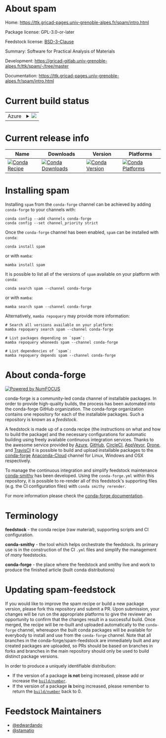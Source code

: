 About spam
==========

Home: https://ttk.gricad-pages.univ-grenoble-alpes.fr/spam/intro.html

Package license: GPL-3.0-or-later

Feedstock license: [BSD-3-Clause](https://github.com/conda-forge/spam-feedstock/blob/main/LICENSE.txt)

Summary: Software for Practical Analysis of Materials

Development: https://gricad-gitlab.univ-grenoble-alpes.fr/ttk/spam/-/tree/master

Documentation: https://ttk.gricad-pages.univ-grenoble-alpes.fr/spam/intro.html

Current build status
====================


<table>
    
  <tr>
    <td>Azure</td>
    <td>
      <details>
        <summary>
          <a href="https://dev.azure.com/conda-forge/feedstock-builds/_build/latest?definitionId=15733&branchName=main">
            <img src="https://dev.azure.com/conda-forge/feedstock-builds/_apis/build/status/spam-feedstock?branchName=main">
          </a>
        </summary>
        <table>
          <thead><tr><th>Variant</th><th>Status</th></tr></thead>
          <tbody><tr>
              <td>linux_64_numpy1.20python3.8.____cpythonr_base4.1</td>
              <td>
                <a href="https://dev.azure.com/conda-forge/feedstock-builds/_build/latest?definitionId=15733&branchName=main">
                  <img src="https://dev.azure.com/conda-forge/feedstock-builds/_apis/build/status/spam-feedstock?branchName=main&jobName=linux&configuration=linux%20linux_64_numpy1.20python3.8.____cpythonr_base4.1" alt="variant">
                </a>
              </td>
            </tr><tr>
              <td>linux_64_numpy1.20python3.8.____cpythonr_base4.2</td>
              <td>
                <a href="https://dev.azure.com/conda-forge/feedstock-builds/_build/latest?definitionId=15733&branchName=main">
                  <img src="https://dev.azure.com/conda-forge/feedstock-builds/_apis/build/status/spam-feedstock?branchName=main&jobName=linux&configuration=linux%20linux_64_numpy1.20python3.8.____cpythonr_base4.2" alt="variant">
                </a>
              </td>
            </tr><tr>
              <td>linux_64_numpy1.20python3.9.____cpythonr_base4.1</td>
              <td>
                <a href="https://dev.azure.com/conda-forge/feedstock-builds/_build/latest?definitionId=15733&branchName=main">
                  <img src="https://dev.azure.com/conda-forge/feedstock-builds/_apis/build/status/spam-feedstock?branchName=main&jobName=linux&configuration=linux%20linux_64_numpy1.20python3.9.____cpythonr_base4.1" alt="variant">
                </a>
              </td>
            </tr><tr>
              <td>linux_64_numpy1.20python3.9.____cpythonr_base4.2</td>
              <td>
                <a href="https://dev.azure.com/conda-forge/feedstock-builds/_build/latest?definitionId=15733&branchName=main">
                  <img src="https://dev.azure.com/conda-forge/feedstock-builds/_apis/build/status/spam-feedstock?branchName=main&jobName=linux&configuration=linux%20linux_64_numpy1.20python3.9.____cpythonr_base4.2" alt="variant">
                </a>
              </td>
            </tr><tr>
              <td>linux_64_numpy1.21python3.10.____cpythonr_base4.1</td>
              <td>
                <a href="https://dev.azure.com/conda-forge/feedstock-builds/_build/latest?definitionId=15733&branchName=main">
                  <img src="https://dev.azure.com/conda-forge/feedstock-builds/_apis/build/status/spam-feedstock?branchName=main&jobName=linux&configuration=linux%20linux_64_numpy1.21python3.10.____cpythonr_base4.1" alt="variant">
                </a>
              </td>
            </tr><tr>
              <td>linux_64_numpy1.21python3.10.____cpythonr_base4.2</td>
              <td>
                <a href="https://dev.azure.com/conda-forge/feedstock-builds/_build/latest?definitionId=15733&branchName=main">
                  <img src="https://dev.azure.com/conda-forge/feedstock-builds/_apis/build/status/spam-feedstock?branchName=main&jobName=linux&configuration=linux%20linux_64_numpy1.21python3.10.____cpythonr_base4.2" alt="variant">
                </a>
              </td>
            </tr><tr>
              <td>linux_64_numpy1.23python3.11.____cpythonr_base4.1</td>
              <td>
                <a href="https://dev.azure.com/conda-forge/feedstock-builds/_build/latest?definitionId=15733&branchName=main">
                  <img src="https://dev.azure.com/conda-forge/feedstock-builds/_apis/build/status/spam-feedstock?branchName=main&jobName=linux&configuration=linux%20linux_64_numpy1.23python3.11.____cpythonr_base4.1" alt="variant">
                </a>
              </td>
            </tr><tr>
              <td>linux_64_numpy1.23python3.11.____cpythonr_base4.2</td>
              <td>
                <a href="https://dev.azure.com/conda-forge/feedstock-builds/_build/latest?definitionId=15733&branchName=main">
                  <img src="https://dev.azure.com/conda-forge/feedstock-builds/_apis/build/status/spam-feedstock?branchName=main&jobName=linux&configuration=linux%20linux_64_numpy1.23python3.11.____cpythonr_base4.2" alt="variant">
                </a>
              </td>
            </tr><tr>
              <td>osx_64_numpy1.20python3.8.____cpythonr_base4.1</td>
              <td>
                <a href="https://dev.azure.com/conda-forge/feedstock-builds/_build/latest?definitionId=15733&branchName=main">
                  <img src="https://dev.azure.com/conda-forge/feedstock-builds/_apis/build/status/spam-feedstock?branchName=main&jobName=osx&configuration=osx%20osx_64_numpy1.20python3.8.____cpythonr_base4.1" alt="variant">
                </a>
              </td>
            </tr><tr>
              <td>osx_64_numpy1.20python3.8.____cpythonr_base4.2</td>
              <td>
                <a href="https://dev.azure.com/conda-forge/feedstock-builds/_build/latest?definitionId=15733&branchName=main">
                  <img src="https://dev.azure.com/conda-forge/feedstock-builds/_apis/build/status/spam-feedstock?branchName=main&jobName=osx&configuration=osx%20osx_64_numpy1.20python3.8.____cpythonr_base4.2" alt="variant">
                </a>
              </td>
            </tr><tr>
              <td>osx_64_numpy1.20python3.9.____cpythonr_base4.1</td>
              <td>
                <a href="https://dev.azure.com/conda-forge/feedstock-builds/_build/latest?definitionId=15733&branchName=main">
                  <img src="https://dev.azure.com/conda-forge/feedstock-builds/_apis/build/status/spam-feedstock?branchName=main&jobName=osx&configuration=osx%20osx_64_numpy1.20python3.9.____cpythonr_base4.1" alt="variant">
                </a>
              </td>
            </tr><tr>
              <td>osx_64_numpy1.20python3.9.____cpythonr_base4.2</td>
              <td>
                <a href="https://dev.azure.com/conda-forge/feedstock-builds/_build/latest?definitionId=15733&branchName=main">
                  <img src="https://dev.azure.com/conda-forge/feedstock-builds/_apis/build/status/spam-feedstock?branchName=main&jobName=osx&configuration=osx%20osx_64_numpy1.20python3.9.____cpythonr_base4.2" alt="variant">
                </a>
              </td>
            </tr><tr>
              <td>osx_64_numpy1.21python3.10.____cpythonr_base4.1</td>
              <td>
                <a href="https://dev.azure.com/conda-forge/feedstock-builds/_build/latest?definitionId=15733&branchName=main">
                  <img src="https://dev.azure.com/conda-forge/feedstock-builds/_apis/build/status/spam-feedstock?branchName=main&jobName=osx&configuration=osx%20osx_64_numpy1.21python3.10.____cpythonr_base4.1" alt="variant">
                </a>
              </td>
            </tr><tr>
              <td>osx_64_numpy1.21python3.10.____cpythonr_base4.2</td>
              <td>
                <a href="https://dev.azure.com/conda-forge/feedstock-builds/_build/latest?definitionId=15733&branchName=main">
                  <img src="https://dev.azure.com/conda-forge/feedstock-builds/_apis/build/status/spam-feedstock?branchName=main&jobName=osx&configuration=osx%20osx_64_numpy1.21python3.10.____cpythonr_base4.2" alt="variant">
                </a>
              </td>
            </tr><tr>
              <td>osx_64_numpy1.23python3.11.____cpythonr_base4.1</td>
              <td>
                <a href="https://dev.azure.com/conda-forge/feedstock-builds/_build/latest?definitionId=15733&branchName=main">
                  <img src="https://dev.azure.com/conda-forge/feedstock-builds/_apis/build/status/spam-feedstock?branchName=main&jobName=osx&configuration=osx%20osx_64_numpy1.23python3.11.____cpythonr_base4.1" alt="variant">
                </a>
              </td>
            </tr><tr>
              <td>osx_64_numpy1.23python3.11.____cpythonr_base4.2</td>
              <td>
                <a href="https://dev.azure.com/conda-forge/feedstock-builds/_build/latest?definitionId=15733&branchName=main">
                  <img src="https://dev.azure.com/conda-forge/feedstock-builds/_apis/build/status/spam-feedstock?branchName=main&jobName=osx&configuration=osx%20osx_64_numpy1.23python3.11.____cpythonr_base4.2" alt="variant">
                </a>
              </td>
            </tr><tr>
              <td>win_64_numpy1.20</td>
              <td>
                <a href="https://dev.azure.com/conda-forge/feedstock-builds/_build/latest?definitionId=15733&branchName=main">
                  <img src="https://dev.azure.com/conda-forge/feedstock-builds/_apis/build/status/spam-feedstock?branchName=main&jobName=win&configuration=win%20win_64_numpy1.20" alt="variant">
                </a>
              </td>
            </tr><tr>
              <td>win_64_numpy1.21</td>
              <td>
                <a href="https://dev.azure.com/conda-forge/feedstock-builds/_build/latest?definitionId=15733&branchName=main">
                  <img src="https://dev.azure.com/conda-forge/feedstock-builds/_apis/build/status/spam-feedstock?branchName=main&jobName=win&configuration=win%20win_64_numpy1.21" alt="variant">
                </a>
              </td>
            </tr><tr>
              <td>win_64_numpy1.23</td>
              <td>
                <a href="https://dev.azure.com/conda-forge/feedstock-builds/_build/latest?definitionId=15733&branchName=main">
                  <img src="https://dev.azure.com/conda-forge/feedstock-builds/_apis/build/status/spam-feedstock?branchName=main&jobName=win&configuration=win%20win_64_numpy1.23" alt="variant">
                </a>
              </td>
            </tr>
          </tbody>
        </table>
      </details>
    </td>
  </tr>
</table>

Current release info
====================

| Name | Downloads | Version | Platforms |
| --- | --- | --- | --- |
| [![Conda Recipe](https://img.shields.io/badge/recipe-spam-green.svg)](https://anaconda.org/conda-forge/spam) | [![Conda Downloads](https://img.shields.io/conda/dn/conda-forge/spam.svg)](https://anaconda.org/conda-forge/spam) | [![Conda Version](https://img.shields.io/conda/vn/conda-forge/spam.svg)](https://anaconda.org/conda-forge/spam) | [![Conda Platforms](https://img.shields.io/conda/pn/conda-forge/spam.svg)](https://anaconda.org/conda-forge/spam) |

Installing spam
===============

Installing `spam` from the `conda-forge` channel can be achieved by adding `conda-forge` to your channels with:

```
conda config --add channels conda-forge
conda config --set channel_priority strict
```

Once the `conda-forge` channel has been enabled, `spam` can be installed with `conda`:

```
conda install spam
```

or with `mamba`:

```
mamba install spam
```

It is possible to list all of the versions of `spam` available on your platform with `conda`:

```
conda search spam --channel conda-forge
```

or with `mamba`:

```
mamba search spam --channel conda-forge
```

Alternatively, `mamba repoquery` may provide more information:

```
# Search all versions available on your platform:
mamba repoquery search spam --channel conda-forge

# List packages depending on `spam`:
mamba repoquery whoneeds spam --channel conda-forge

# List dependencies of `spam`:
mamba repoquery depends spam --channel conda-forge
```


About conda-forge
=================

[![Powered by
NumFOCUS](https://img.shields.io/badge/powered%20by-NumFOCUS-orange.svg?style=flat&colorA=E1523D&colorB=007D8A)](https://numfocus.org)

conda-forge is a community-led conda channel of installable packages.
In order to provide high-quality builds, the process has been automated into the
conda-forge GitHub organization. The conda-forge organization contains one repository
for each of the installable packages. Such a repository is known as a *feedstock*.

A feedstock is made up of a conda recipe (the instructions on what and how to build
the package) and the necessary configurations for automatic building using freely
available continuous integration services. Thanks to the awesome service provided by
[Azure](https://azure.microsoft.com/en-us/services/devops/), [GitHub](https://github.com/),
[CircleCI](https://circleci.com/), [AppVeyor](https://www.appveyor.com/),
[Drone](https://cloud.drone.io/welcome), and [TravisCI](https://travis-ci.com/)
it is possible to build and upload installable packages to the
[conda-forge](https://anaconda.org/conda-forge) [Anaconda-Cloud](https://anaconda.org/)
channel for Linux, Windows and OSX respectively.

To manage the continuous integration and simplify feedstock maintenance
[conda-smithy](https://github.com/conda-forge/conda-smithy) has been developed.
Using the ``conda-forge.yml`` within this repository, it is possible to re-render all of
this feedstock's supporting files (e.g. the CI configuration files) with ``conda smithy rerender``.

For more information please check the [conda-forge documentation](https://conda-forge.org/docs/).

Terminology
===========

**feedstock** - the conda recipe (raw material), supporting scripts and CI configuration.

**conda-smithy** - the tool which helps orchestrate the feedstock.
                   Its primary use is in the construction of the CI ``.yml`` files
                   and simplify the management of *many* feedstocks.

**conda-forge** - the place where the feedstock and smithy live and work to
                  produce the finished article (built conda distributions)


Updating spam-feedstock
=======================

If you would like to improve the spam recipe or build a new
package version, please fork this repository and submit a PR. Upon submission,
your changes will be run on the appropriate platforms to give the reviewer an
opportunity to confirm that the changes result in a successful build. Once
merged, the recipe will be re-built and uploaded automatically to the
`conda-forge` channel, whereupon the built conda packages will be available for
everybody to install and use from the `conda-forge` channel.
Note that all branches in the conda-forge/spam-feedstock are
immediately built and any created packages are uploaded, so PRs should be based
on branches in forks and branches in the main repository should only be used to
build distinct package versions.

In order to produce a uniquely identifiable distribution:
 * If the version of a package **is not** being increased, please add or increase
   the [``build/number``](https://docs.conda.io/projects/conda-build/en/latest/resources/define-metadata.html#build-number-and-string).
 * If the version of a package **is** being increased, please remember to return
   the [``build/number``](https://docs.conda.io/projects/conda-build/en/latest/resources/define-metadata.html#build-number-and-string)
   back to 0.

Feedstock Maintainers
=====================

* [@edwardando](https://github.com/edwardando/)
* [@stamatio](https://github.com/stamatio/)

